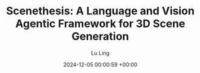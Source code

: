 ---
layout: post
title:  "Scenethesis: A Language and Vision Agentic Framework for 3D Scene Generation"
date:   2024-12-05 00:00:59 +00:00
image: images/ScenethesisCVPR2025.gif
authors: <strong>Lu Ling</strong>, <a href='https://chenhsuanlin.bitbucket.io/'>Chen-Hsuan Lin</a>, <a href='https://tsungyilin.info/'>Tsung-Yi Lin</a>, <a href='https://scholar.google.com/citations?user=PAeRsxwAAAAJ&hl=zh-CN'>Yifan Ding</a>, <a href='https://zengxianyu.github.io/'>Yu Zeng</a>, <a href='https://shengcn.github.io/'>Yichen Sheng</a>, <a href='https://gyhandy.github.io/'>Yunhao Ge</a>, <a href='https://mingyuliu.net/'>Ming-Yu Liu</a>, <a href='https://www.cs.purdue.edu/homes/ab/'>Aniket Bera</a>, <a href='https://mli0603.github.io/'>Zhaoshuo Li</a>
categories: research 
description: An Agentic Framework for Text-to-3D Scene Generation. The generated scenes are diverse, interactive, realistic, and physically plausible for cirtual content creation, editing, simulation, and embodied AI.
author: Lu Ling
venue: under review
paper: https://arxiv.org/abs/2505.02836
proj: https://research.nvidia.com/labs/dir/scenethesis
code: coming soon

---